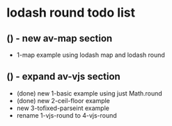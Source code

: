 # lodash round todo list

## () - new av-map section
* 1-map example using lodash map and lodash round

## () - expand av-vjs section
* (done) new 1-basic example using just Math.round
* (done) new 2-ceil-floor example
* new 3-tofixed-parseint example
* rename 1-vjs-round to 4-vjs-round